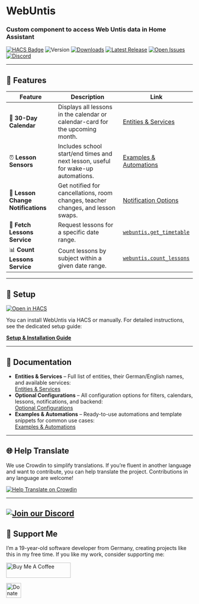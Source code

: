 # WebUntis

### Custom component to access Web Untis data in Home Assistant

[![HACS Badge](https://img.shields.io/badge/HACS-Default-orange.svg)](https://github.com/custom-components/hacs)
![Version](https://img.shields.io/github/v/release/JonasJoKuJonas/homeassistant-WebUntis)
[![Downloads](https://img.shields.io/github/downloads/JonasJoKuJonas/homeassistant-WebUntis/total)](https://tooomm.github.io/github-release-stats/?username=JonasJoKuJonas&repository=HomeAssistant-WebUntis)
[![Latest Release](https://img.shields.io/github/release-date/JonasJoKuJonas/homeassistant-WebUntis?style=flat&label=Latest%20Release)](https://github.com/JonasJoKuJonas/homeassistant-WebUntis/releases)
[![Open Issues](https://img.shields.io/github/issues/JonasJoKuJonas/homeassistant-WebUntis?style=flat&label=Open%20Issues)](https://github.com/JonasJoKuJonas/homeassistant-WebUntis/issues)
[![Discord](https://img.shields.io/discord/1090218586565509170?style=flat&logo=discord&logoColor=white&label=Discord&color=7289da)](https://discord.gg/34EHnHQaPm)

---

## 🌟 Features

| Feature | Description | Link |
|---------|-------------|------|
| 📅 **30-Day Calendar** | Displays all lessons in the calendar or calendar-card for the upcoming month. | [Entities & Services](docs/ENTITIES_AND_SERVICES.md) |
| ⏰ **Lesson Sensors** | Includes school start/end times and next lesson, useful for wake-up automations. | [Examples & Automations](docs/EXAMPLES_AND_AUTOMATIONS.md) |
| 🔔 **Lesson Change Notifications** | Get notified for cancellations, room changes, teacher changes, and lesson swaps. | [Notification Options](docs/OPTIONAL_CONFIGURATIONS.md#notification-options) |
| 📝 **Fetch Lessons Service** | Request lessons for a specific date range. | [`webuntis.get_timetable`](docs/ENTITIES_AND_SERVICES.md#-webuntisget_timetable) |
| 📊 **Count Lessons Service** | Count lessons by subject within a given date range. | [`webuntis.count_lessons`](docs/ENTITIES_AND_SERVICES.md#-webuntiscount_lessons) |


---

## 🚀 Setup
[![Open in HACS](https://my.home-assistant.io/badges/hacs_repository.svg)](https://my.home-assistant.io/redirect/hacs_repository/?owner=JonasJoKuJonas&repository=Homeassistant-WebUntis)

You can install WebUntis via HACS or manually. For detailed instructions, see the dedicated setup guide:

[**Setup & Installation Guide**](docs/SETUP.md)


---

## 📖 Documentation

- **Entities & Services** – Full list of entities, their German/English names, and available services:  
  [Entities & Services](docs/ENTITIES_AND_SERVICES.md)
- **Optional Configurations** – All configuration options for filters, calendars, lessons, notifications, and backend:  
  [Optional Configurations](docs/OPTIONAL_CONFIGURATIONS.md)
- **Examples & Automations** – Ready-to-use automations and template snippets for common use cases:  
  [Examples & Automations](docs/EXAMPLES_AND_AUTOMATIONS.md)

---

## 🌐 Help Translate

We use Crowdin to simplify translations. If you’re fluent in another language and want to contribute, you can help translate the project. Contributions in any language are welcome!

[![Help Translate on Crowdin](https://badges.crowdin.net/badge/light/crowdin-on-dark.png)](https://crowdin.com/project/homeassistant-webuntis)

---

## [![Join our Discord](https://discordapp.com/api/guilds/1090218586565509170/widget.png?style=banner2)](https://discord.gg/34EHnHQaPm)


## 💖 Support Me

I’m a 19-year-old software developer from Germany, creating projects like this in my free time. If you like my work, consider supporting me:

<a href="https://www.buymeacoffee.com/Jonas_JoKu" target="_blank"><img src="https://cdn.buymeacoffee.com/buttons/default-orange.png" alt="Buy Me A Coffee" height="41" width="174" ></a>

<a href="https://www.paypal.com/donate/?hosted_button_id=29CAZV3ZHWDMW">
  <img src="https://raw.githubusercontent.com/andreostrovsky/donate-with-paypal/925c5a9e397363c6f7a477973fdeed485df5fdd9/blue.svg" alt="Donate with PayPal" height="40"/>
</a>

